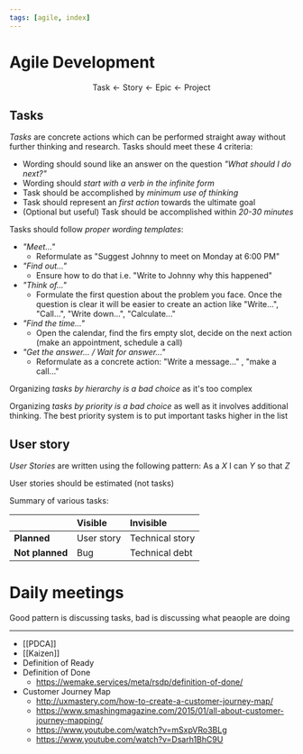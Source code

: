 ```yaml
---
tags: [agile, index]
---
```


# Agile Development

$$
\text{Task} \gets \text{Story} \gets \text{Epic} \gets \text{Project}
$$

## Tasks

_Tasks_ are concrete actions which can be performed straight away without further thinking and research. Tasks should meet these 4 criteria:

- Wording should sound like an answer on the question _"What should I do next?"_
- Wording should _start with a verb in the infinite form_
- Task should be accomplished by _minimum use of thinking_
- Task should represent an _first action_ towards the ultimate goal
- (Optional but useful) Task should be accomplished within _20-30 minutes_

Tasks should follow _proper wording templates_:

- _"Meet..."_
  - Reformulate as "Suggest Johnny to meet on Monday at 6:00 PM"
- _"Find out..."_
  - Ensure how to do that i.e. "Write to Johnny why this happened"
- _"Think of..."_
  - Formulate the first question about the problem you face. Once the question is clear it will be easier to create an action like "Write...", "Call...", "Write down...", "Calculate..."
- _"Find the time..."_
  - Open the calendar, find the firs empty slot, decide on the next action (make an appointment, schedule a call)
- _"Get the answer... / Wait for answer..."_
  - Reformulate as a concrete action: "Write a message..." , "make a call..."

Organizing _tasks by hierarchy is a bad choice_ as it's too complex

Organizing _tasks by priority is a bad choice_ as well as it involves additional thinking. The best priority system is to put important tasks higher in the list

## User story

_User Stories_ are written using the following pattern: As a _X_ I can _Y_ so that _Z_

User stories should be estimated (not tasks)

Summary of various tasks:

|                 | Visible    | Invisible       |
| :-------------- | :--------- | :-------------- |
| **Planned**     | User story | Technical story |
| **Not planned** | Bug        | Technical debt  |

# Daily meetings

Good pattern is discussing tasks, bad is discussing what peaople are doing

---

- [[PDCA]]
- [[Kaizen]]
- Definition of Ready
- Definition of Done
  - https://wemake.services/meta/rsdp/definition-of-done/
- Customer Journey Map
  - http://uxmastery.com/how-to-create-a-customer-journey-map/
  - https://www.smashingmagazine.com/2015/01/all-about-customer-journey-mapping/
  - https://www.youtube.com/watch?v=mSxpVRo3BLg
  - https://www.youtube.com/watch?v=Dsarh1BhC9U

<!--
* Activity --- отвечают на вопрос "Как пользователи используют на ie систему?"

https://myalm.ru/news/%d0%a2%d1%80%d0%b5%d0%b1%d0%be%d0%b2%d0%b0%d0%bd%d0%b8%d1%8f-%d0%b2-Agile-%d1%87%d1%82%d0%be-%d1%82%d0%b0%d0%ba%d0%be%d0%b5-Epic-%d0%b8-%d0%b2-%d1%87%d0%b5%d0%bc-%d0%be%d1%82%d0%bb%d0%b8%d1%87%d0%b8%d0%b5-%d0%be%d1%82-User-Story-

https://medium.com/no-flame-no-game/%D0%BA%D0%B0%D0%BA-%D0%BF%D1%80%D0%B8%D0%BE%D1%80%D0%B8%D1%82%D0%B8%D0%B7%D0%B8%D1%80%D0%BE%D0%B2%D0%B0%D1%82%D1%8C-%D1%84%D0%B8%D1%87%D0%B8-%D0%B8-%D0%B1%D0%B0%D0%B3%D0%B8-4a997eced112

tags: #agile
-->
